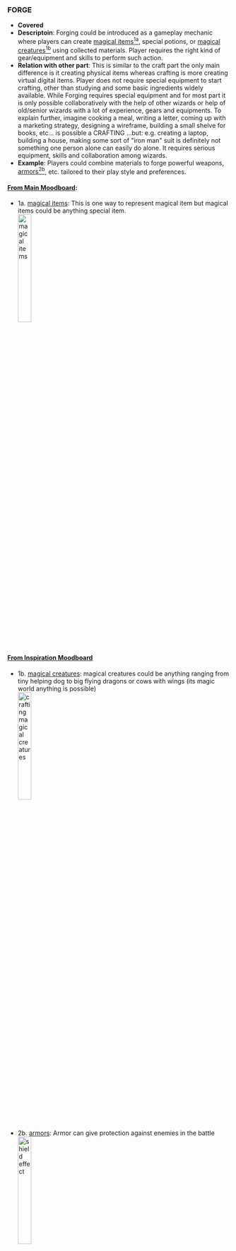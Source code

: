 ### FORGE
- **Covered**
- **Descriptoin**: Forging could be introduced as a gameplay mechanic where players can create [magical items<sup>1a</sup>](https://www.pinterest.co.uk/pin/539798705352232655/), special potions, or [magical creatures<sup>1b</sup>](https://www.pinterest.co.uk/pin/539798705352378620/) using collected materials. Player requires the right kind of gear/equipment and skills to perform such action.
- **Relation with other part**: This is similar to the craft part the only main difference is it creating physical items whereas crafting is more creating virtual digital items. Player does not require special equipment to start crafting, other than studying and some basic ingredients widely available. While Forging requires special equipment and for most part it is only possible collaboratively with the help of other wizards or help of old/senior wizards with a lot of experience, gears and equipments. To explain further, imagine cooking a meal, writing a letter, coming up with a marketing strategy, designing a wireframe, building a small shelve for books, etc... is possible a CRAFTING ...but: e.g. creating a laptop, building a house, making some sort of "iron man" suit is definitely not something one person alone can easily do alone. It requires serious equipment, skills and collaboration among wizards.
- **Example**: Players could combine materials to forge powerful weapons, [armors<sup>2b</sup>](https://www.pinterest.co.uk/pin/539798705352333841/), etc. tailored to their play style and preferences.

#### [From Main Moodboard](https://www.pinterest.com/serapath/wizard-page-next/?invite_code=fff7da246acd46bdaa7f309a11411504&sender=910642124561769093): 
 - 1a. [magical items](https://www.pinterest.co.uk/pin/539798705352232655/): This is one way to represent magical item but magical items could be anything special item.</br>
[<img width="25%" alt="magical items" src="https://i.pinimg.com/564x/4f/c0/f5/4fc0f5f646100599dda53f8acb5f4d2d.jpg">](https://www.pinterest.co.uk/pin/539798705352232655/)


#### [From Inspiration Moodboard](https://www.pinterest.co.uk/serapath/finalwiz/)
- 1b. [magical creatures](https://www.pinterest.co.uk/pin/539798705352378620/): magical creatures could be anything ranging from tiny helping dog to big flying dragons or cows with wings (its magic world anything is possible)</br>
[<img width="25%" alt="crafting magical creatures" src="https://i.pinimg.com/564x/a3/32/d8/a332d839448b88e3237f503c0d3556a6.jpg">](https://www.pinterest.co.uk/pin/539798705352378620/)

- 2b. [armors](https://www.pinterest.co.uk/pin/539798705352333841/): Armor can give protection against enemies in the battle</br>
[<img width="25%" alt="shield effect" src="https://i.pinimg.com/564x/a4/c0/b2/a4c0b27844a369aa5e08aa703f2abe31.jpg">](https://www.pinterest.co.uk/pin/539798705352333841/)
